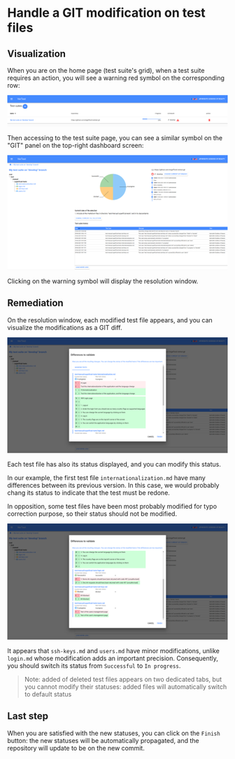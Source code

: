 # Handle a GIT modification on test files

## Visualization

When you are on the home page (test suite's grid), when a test suite requires an action,
you will see a warning red symbol on the corresponding row:

![test suite warning](../assets/git-modification-1-en.png)

Then accessing to the test suite page, you can see a similar symbol on the "GIT" panel
on the top-right dashboard screen:

![test suite warning on dashboard](../assets/git-modification-2-en.png)

Clicking on the warning symbol will display the resolution window.

## Remediation

On the resolution window, each modified test file appears, and you can visualize the modifications
as a GIT diff.

![Git diff visualization](../assets/git-modification-3-en.png)

Each test file has also its status displayed, and you can modify this status.

In our example, the first test file `internationalization.md` have many differences between its previous
version. In this case, we would probably chang its status to indicate that the test must be redone.

In opposition, some test files have been most probably modified for typo correction purpose, so their
status should not be modified.

![Further git diff visualization](../assets/git-modification-4-en.png)

It appears that `ssh-keys.md` and `users.md` have minor modifications, unlike `login.md` whose modification
adds an important precision. Consequently, you should switch its status from `Successful` to `In progress`.

> Note: added of deleted test files appears on two dedicated tabs, but you cannot modify their statuses:
> added files will automatically switch to default status

## Last step

When you are satisfied with the new statuses, you can click on the `Finish` button: the new statuses
will be automatically propagated, and the repository will update to be on the new commit.
